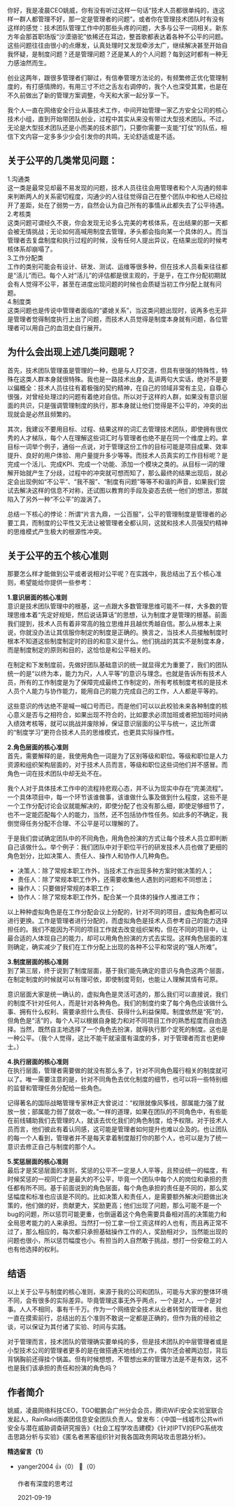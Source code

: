 你好，我是凌晨CEO姚威，你有没有听过这样一句话“技术人员都很单纯的，连这样一群人都管理不好，那一定是管理者的问题”。或者你在管理技术团队时有没有这样的感觉：技术团队管理工作中的那些头疼的问题，大多与公平一词相关。新东方年会那首职场版“沙漠骆驼”依稀还在耳边，整首歌都表达着各种不公平的问题。这些问题往往由很小的点爆发，认真处理时又发现牵涉太广，继续解决甚至开始自我怀疑，是制度问题？还是管理问题？还是某人的个人问题？每到这时都有一种无力感油然而生。

创业这两年，跟很多管理者们聊过，有信奉管理方法论的，有频繁修正优化管理制度的，有打感情牌的，有用三寸不烂之舌左右调停的，我个人也深受其累，也是在不久前做出了新的管理方案调整，今天和大家一起分享一下。

我个人一直在网络安全行业从事技术工作，中间开始管理一家乙方安全公司的核心技术小组，直到开始带团队创业，过程中其实从来没有带过大型技术团队。不过，无论是大型技术团队还是小而美的技术部门，只要你需要一支能“打仗”的队伍，相信下文内容一定多多少少会引发你的共鸣，无论舒适或是不适。

## 关于公平的几类常见问题：

1.沟通类  
这一类是最常见却最不易发现的问题，技术人员往往会用管理者和个人沟通的频率来判断两人的关系密切程度，沟通少的人往往觉得自己在整个团队中和他人已经拉开了差距，处在了弱势一方，自然会认为自己所有的事情从此都失去了公平待遇。  
2.考核类  
这类问题可谓经久不衰，你会发现无论多么完美的考核体系，在出结果的那一天都会被无情挑战；无论如何高喊用制度去管理，矛头都会指向某一个具体的人。而当管理者去复盘制度和执行过程的时候，没有任何人提出异议，在结果出现的时候考核体系却崩塌了。  
3.工作分配类  
工作的类别可能会有设计、研发、测试、运维等很多种，但在技术人员看来往往都是“活儿”而已。每个人对“活儿”的评估都是很主观的，于是乎，在工作分配初期就会有人觉得不公平，甚至在进度出现问题的时候也会质疑当初工作分配上就有问题。  
4.制度类  
这类问题也是传说中管理者面临的“婆媳关系”，当这类问题出现时，说再多也无非是管理者觉得制度执行上出了问题，而技术人员觉得是制度本身就有问题，各位管理者可以用自己的血泪史自行展开。

## 为什么会出现上述几类问题呢？

首先，技术团队管理虽是管理的一种，也是与人打交道，但具有很强的特殊性，特殊在这类人群本身就很特殊。我也是一路技术出身，乱讲两句大实话，绝对不是要以偏概全：技术人员往往有着极强的契约精神，在自己的领域非常有主见，自尊心很强，对曾经处理过的问题有着绝对自信。所以对于这样的人群，如果没有意识层面的共识，只是强调管理制度的执行，那本身就让他们觉得是不公平的，冲突的出现就会是必然且频繁的。

其次，我建议不要用目标、过程、结果这样的词汇去管理技术团队，即使拥有很优秀的人才梯队，每个人在理解这些词汇时与管理者也绝不是在同一个维度上的。拿目标一词举个例子，通俗一点说，对于管理这份工作的目标可能是项目成果、效率提升、良好的用户体验、用户量提升多少等等。而技术人员真实的工作目标呢？是完成一个活儿、完成KPI、完成一个功能、添加一个模块之类的。从目标一词的理解开始就产生了分歧，过程中的冲突就可想而知了，那么最终的结果出现后，就必定会出现例如“不公平”、“我不服”、“制度有问题”等等不和谐的声音，如果我们尝试去解决这样的信息不对称，还试图以教育的手段及姿态去统一他们的想法，那就陷入了另外一种“不公平”的漩涡了。

总结一下核心的悖论：所谓“片言九鼎，一公百服”，公平的管理制度是管理者的必要工具，而制度的公平性又无法让被管理者全都认同，这就和技术人员强契约精神的思维模式产生极大的根源性冲突。

## 关于公平的五个核心准则

那要怎么样才能做到公平或者说相对公平呢？在实践中，我总结出了五个核心准则，希望能给你提供一些参考：

**1.意识层面的核心准则**  
意识是技术团队管理中的根基，这一点跟大多数管理思维可能不一样，大多数的管理思维本着“先定好规矩，然后说话算话”的思想，认为制度才是管理的根基。前面我们提到，技术人员有着非常高的独立思维并且越优秀越自信。那么从根本上来说，你就没办法让其信服你制定的制度是正确的。换言之，当技术人员接触制度时根本不知道这些制度制定时的目的和意义是什么。他们挑战的其实不是制度本身，而是制度制定的原则和目的，这恰恰是和公平相关的。

在制定和下发制度前，先做好团队基础意识的统一就显得尤为重要了，我们的团队统一的是“以终为本，能力为尺，人人平等”的意识与理念。也就是告诉所有技术人员，所有的工作制度是为了保障完成最终工作制定的，所有考核制度考核的是技术人员个人能力与协作能力，能用自己的能力完成自己的工作，人人都是平等的。

这些意识的传达绝不是喊一喊口号而已，而是他们可以以此校验未来各种制度的核心意义是否与之相符合，如果出现不符合的，比如要求必须加班或者把加班时间纳入绩效考核等，就可以挑战并废除掉，保证意识层面的公平与统一，这比所谓的“制度学习”更符合技术人员的思维模式，也更具实际操作性。

**2.角色层面的核心准则**  
首先，需要解释的是，我使用角色一词是为了区别等级和职位。等级和职位是人力资源和组织架构层面的，对于技术人员而言，等级和职位这些词他们并不感冒。而角色一词在技术团队中却无处不在。

我个人对于具体技术工作中的流程持悲观心态，并不认为现实中存在“完美流程”。一个具体项目中，每一个环节该谁做事，该谁做什么事及做到什么程度，这些不是一个工作分配讨论会议就能解决的，即使分配了也没有那么细，即使足够细节了，也不一定能匹配每个人的能力，当然，还不包括协作性任务。如此多的不确定，我倒觉得任务分配不合理、不公平是可以理解的了。

于是我们尝试确定团队中的不同角色，用角色扮演的方式让每个技术人员立即判断自己该做什么。举个例子：我们团队中对于职位平行的研发技术人员也做了更细的角色划分，比如决策人、责任人、操作人和协作人几种角色。

- 决策人：除了常规本职工作外，当技术工作出现多种方案时做决策的人；
- 责任人：除了常规本职工作外，还需要收集他人遇到的问题和不同想法；
- 操作人：只要做好常规的本职工作；
- 协作人：除了常规本职工作外，配合某一个具体的操作人推进工作；

以上种种虚拟角色是在工作分配会议上分配的，针对不同的项目，虚拟角色都可以进行更换。工作是管理者进行分配的，而虚拟角色是技术人员参考自己的能力选择担任的。我们不能因为不同的项目工作就去改变组织架构，但在不同的项目中，让最合适的人体现自己的能力，却可以用角色扮演的方式去实现。这样角色层面的准则确定，确实减少了我们在工作分配上出现的各种不公平和常说的“强人所难”。

**3.制度层面的核心准则**  
到了第三层，终于说到了制度层面，基于我们能先确定的意识与角色这两个层面，在制定制度的时候就可以有理可依，即使制度苛刻，也能让人理解其情有可原。

意识层面大家是统一确认的，虚拟角色是灵活可选的，那么我们可以直接说，我们的制度不针对任何人，而是针对各种角色。我们的制度约束了每个角色应该做什么事、拥有什么权利、需要承担什么责任、获得什么利益保障。制度依然是“死”的，但角色是“活”的，每个人可以根据自身能力和对不同项目工作的熟悉程度而自由选择。当然，既然自主地选择了一个角色去扮演，就得执行那个定死的制度。这也是一种公平。（我个人觉得，这比不能干就滚蛋有温度的多，对于管理者而言也更绅士。）

**4.执行层面的核心准则**  
在执行层面，管理者需要做的就没有那么多了，针对不同角色履行相关的制度就可以了。唯一需要注意的是，针对不同角色去优化制度的细节，也可以将一些特别细的监督和管理任务分配给一些角色。

记得著名的国际战略管理专家林正大曾说过：“权限就像风筝线，部属能力强了就放一放；部属能力弱了就收一收。”一样的道理，如果在团队的不同角色中，有些能在前线辅助我们去管理的人，就该去优化我们的角色制度，给予权限。对于技术人员而言，他们彼此有着认同感，这可能是管理者如何提升也难以企及的。也让团队的每一个人看到，管理者并不是每天拿着制度敲打你的那个人，也可以是为了统一意识去修正自己与制度的那个人。

**5.奖惩层面的核心准则**  
最后才是奖惩层面的准则，奖惩的公平不一定是人人平等，且预设统一的幅度，有时候奖惩的一视同仁才是最大的不公平，毕竟一个团队中每个人的岗位和承担的责任都有所不同。基于前面说到的角色层面，每个角色承担的责任是不同的，那么奖惩幅度和标准也应该是不同的。比如决策人和责任人，是需要额外解决问题做出决策的，他们做的好，贡献更大，奖励更高；他们出现了问题，那么可能不是一个bug的问题，所以惩罚可能更重，也倒逼着这个角色需要具备相对高的决策能力和全局思考能力的人来承担。当然打一份工拿一份工资这样的人也有，而且再正常不过了，那么相应的，每次都只承担基础操作工作的人，奖励相对少，当然能出现的问题也很小，所以惩罚幅度也小。有担当的人自然敢于挑战，想打一份安稳工的人也有他选择的权利。

## 结语

以上关于公平与制度的核心准则，来源于我的公司和团队，可能与大家的整体环境不同，会有很多的实际差异。毕竟管理这事无外乎两点，一个是对人，一个是对事。人人不相同，事有千千万。作为一个网络安全技术从业者转型的管理者，我也一直在摸索前行，总结出的五个准则不敢说一定都是正确的，但作为我的经验之谈，可以保证为其付诸了实验、时间与实践。

对于管理而言，技术团队的管理确实要单纯的多，但是技术团队的中层管理者或是小型技术公司的管理者更多的是在做搭通天地线的工作，偶尔还会被两边怼，背后背锅胸前还得挂个锅盖。但有时候想想，不管想出来的管理方法是不是有效，这不也是我们该承担的责任和扮演的角色吗？

## 作者简介

姚威，凌晨网络科技CEO，TGO鲲鹏会广州分会会员，腾讯WiFi安全实验室联合发起人，RainRaid雨袭团信息安全团队负责人。曾发布：《中国一线城市公共wifi安全与潜在威胁调查研究报告》《社会工程学攻击建模》《针对IPTV的EPG系统攻击思路分析与实验》《匿名者黑客组织针对我各国政务网站攻击思路分析》。
<div><strong>精选留言（1）</strong></div><ul>
<li><span>yanger2004</span> 👍（0） 💬（0）<p>作者有深度的思考过</p>2021-09-19</li><br/>
</ul>